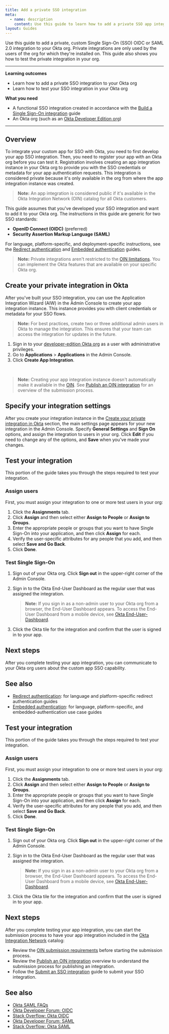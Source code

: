 ```yaml
---
title: Add a private SSO integration
meta:
  - name: description
    content: Use this guide to learn how to add a private SSO app integration to your Okta org.
layout: Guides
---
```


Use this guide to add a private, custom Single Sign-On (SSO) OIDC or SAML 2.0 integration to your Okta org. Private integrations are only used by the users of the org for which they're installed on. This guide also shows you how to test the private integration in your org.

---

**Learning outcomes**

* Learn how to add a private SSO integration to your Okta org
* Learn how to test your SSO integration in your Okta org

**What you need**

* A functional SSO integration created in accordance with the [Build a Single Sign-On integration](/docs/guides/build-sso-integration/) guide
* An Okta org (such as an [Okta Developer Edition org](https://developer.okta.com/signup))

---

## Overview

To integrate your custom app for SSO with Okta, you need to first develop your app SSO integration. Then, you need to register your app with an Okta org before you can test it. Registration involves creating an app integration instance in your Okta org to provide you with the SSO credentials or metadata for your app authentication requests. This integration is considered private because it's only available in the org from where the app integration instance was created.

> **Note:** An app integration is considered public if it's available in the Okta Integration Network (OIN) catalog for all Okta customers.

This guide assumes that you've developed your SSO integration and want to add it to your Okta org. The instructions in this guide are generic for two SSO standards:

* **OpenID Connect (OIDC)** (preferred)
* **Security Assertion Markup Language (SAML)**

For language, platform-specific, and deployment-specific instructions, see the [Redirect authentication](/docs/guides/redirect-authentication/) and [Embedded authentication](/docs/guides/embedded-authentication/) guides.

> **Note:** Private integrations aren't restricted to the [OIN limitations](/docs/guides/submit-app-prereq/main/#oin-limitations). You can implement the Okta features that are available on your specific Okta org.

## Create your private integration in Okta

After you've built your SSO integration, you can use the Application Integration Wizard (AIW) in the Admin Console to create your app integration instance. This instance provides you with client credentials or metadata for your SSO flows.

> **Note:** For best practices, create two or three additional admin users in Okta to manage the integration. This ensures that your team can access the integration for updates in the future.

1. Sign in to your [developer-edition Okta org](/login/) as a user with administrative privileges.
1. Go to **Applications** > **Applications** in the Admin Console.
1. Click **Create App Integration**.

<StackSnippet snippet="create" />

<br>

> **Note:** Creating your app integration instance doesn't automatically make it available in the [OIN](https://www.okta.com/integrations/). See [Publish an OIN integration](/docs/guides/submit-app-overview/) for an overview of the submission process.

## Specify your integration settings

After you create your integration instance in the [Create your private integration in Okta](#create-your-private-integration-in-okta) section, the main settings page appears for your new integration in the Admin Console. Specify **General Settings** and **Sign On** options, and assign the integration to users in your org. Click **Edit** if you need to change any of the options, and **Save** when you've made your changes.

<StackSnippet snippet="settings" />

## Test your integration

This portion of the guide takes you through the steps required to test your integration.

### Assign users

First, you must assign your integration to one or more test users in your org:

1. Click the **Assignments** tab.
1. Click **Assign** and then select either **Assign to People** or **Assign to Groups**.
1. Enter the appropriate people or groups that you want to have Single Sign-On into your application, and then click **Assign** for each.
1. Verify the user-specific attributes for any people that you add, and then select **Save and Go Back**.
1. Click **Done**.

### Test Single Sign-On

1. Sign out of your Okta org. Click **Sign out** in the upper-right corner of the Admin Console.
1. Sign in to the Okta End-User Dashboard as the regular user that was assigned the integration.

   > **Note:** If you sign in as a non-admin user to your Okta org from a browser, the End-User Dashboard appears. To access the End-User Dashboard from a mobile device, see [Okta End-User-Dashboard](https://help.okta.com/okta_help.htm?type=eu&id=ext_user_dashboard_overview).
1. Click the Okta tile for the integration and confirm that the user is signed in to your app.

<StackSnippet snippet="test" />

## Next steps

After you complete testing your app integration, you can communicate to your Okta org users about the custom app SSO capability.

## See also

* [Redirect authentication](/docs/guides/redirect-authentication/): for language and platform-specific redirect authentication guides
* [Embedded authentication](/docs/guides/embedded-authentication/): for language, platform-specific, and embedded-authentication use case guides


## Test your integration

This portion of the guide takes you through the steps required to test your integration.

### Assign users

First, you must assign your integration to one or more test users in your org:

1. Click the **Assignments** tab.
1. Click **Assign** and then select either **Assign to People** or **Assign to Groups**.
1. Enter the appropriate people or groups that you want to have Single Sign-On into your application, and then click **Assign** for each.
1. Verify the user-specific attributes for any people that you add, and then select **Save and Go Back**.
1. Click **Done**.

### Test Single Sign-On

1. Sign out of your Okta org. Click **Sign out** in the upper-right corner of the Admin Console.
1. Sign in to the Okta End-User Dashboard as the regular user that was assigned the integration.

   > **Note:** If you sign in as a non-admin user to your Okta org from a browser, the End-User Dashboard appears. To access the End-User Dashboard from a mobile device, see [Okta End-User-Dashboard](https://help.okta.com/okta_help.htm?type=eu&id=ext_user_dashboard_overview).

1. Click the Okta tile for the integration and confirm that the user is signed in to your app.

<StackSnippet snippet="test" />

## Next steps

After you complete testing your app integration, you can start the submission process to have your app integration included in the [Okta Integration Network](https://www.okta.com/okta-integration-network/) catalog:
* Review the [OIN submission requirements](/docs/guides/submit-app-prereq/) before starting the submission process.
* Review the [Publish an OIN integration](/docs/guides/submit-app-overview/) overview to understand the submission process for publishing an integration.
* Follow the [Submit an SSO integration](/docs/guides/submit-sso-app/) guide to submit your SSO integration.


## See also

* [Okta SAML FAQs](/docs/concepts/saml/faqs/)
* [Okta Developer Forum: OIDC](https://devforum.okta.com/search?q=oidc)
* [Stack Overflow: Okta OIDC](https://stackoverflow.com/search?q=oidc+okta)
* [Okta Developer Forum: SAML](https://devforum.okta.com/search?q=saml)
* [Stack Overflow: Okta SAML](https://stackoverflow.com/search?q=saml+okta)
